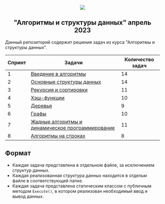 <p align="center">
  <img src="https://upload.wikimedia.org/wikipedia/commons/2/20/Width_1600.png">
  <h2 align="center">"Алгоритмы и структуры данных" апрель 2023</h2>
</p>

Данный репозиторий содержит решения задач из курса "Алгоритмы и структуры данных".  

| Спринт | Задачи | Количество задач |
|--------|--------|------------------|
| 1 | [Введение в алгоритмы](https://github.com/protomorphine/Ya.Practicum/tree/master/Ya.Practicum.SprintOne) | 14 |
| 2 | [Основные структуры данных](https://github.com/protomorphine/Ya.Practicum/tree/master/Ya.Practicum.SprintTwo) | 14 |
| 3 | [Рекурсия и сортировки](https://github.com/protomorphine/Ya.Practicum/tree/master/Ya.Practicum.SprintThree) | 11 |
| 4 | [Хэш-функции](https://github.com/protomorphine/Ya.Practicum/tree/master/Ya.Practicum.SprintFour) | 10 |
| 5 | [Деревья](https://github.com/protomorphine/Ya.Practicum/tree/master/Ya.Practicum.SprintFive) | 9 |
| 6 | [Графы](https://github.com/protomorphine/Ya.Practicum/tree/master/Ya.Practicum.SprintSix) | 10 |
| 7 | [Жадные алгоритмы и динамическое программирование](https://github.com/protomorphine/Ya.Practicum/tree/master/Ya.Practicum.SprintSeven) | 11 |
| 8 | [Алгоритмы на строках](https://github.com/protomorphine/Ya.Practicum/tree/master/Ya.Practicum.SprintEight) | 8 |

## Формат
 - Каждая задача представлена в отдельном файле, за исключением структур данных.
 - Каждая реализованная структура данных находится в отдельм файле в соответствующей папке.  
 - Каждая задача представлена статическим классом с публичным методом `Execute()`, в котором реализован необходимый ввод и вывод данных.    

